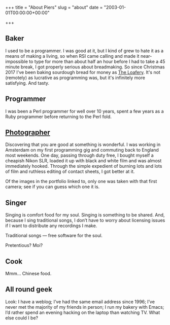 +++
title = "About Piers"
slug = "about"
date = "2003-01-01T00:00:00+00:00"

+++
## Baker

I used to be a programmer. I was good at it, but I kind of grew to hate it as a means of making a living, so when RSI came calling and made it near-impossible to type for more than about half an hour before I had to take a 45 minute break, I got properly serious about breadmaking. So since Christmas 2017 I've been baking sourdough bread for money as [The Loafery](https://loafery.co.uk/). It's not (remotely) as lucrative as programming was, but it's infinitely more satisfying. And tasty.

## Programmer

I was been a Perl programmer for well over 10 years, spent a few years as a Ruby programmer before returning to the Perl fold.

## [Photographer](http://flickr.com/photos/pdcawley/sets/807230)

Discovering that you are good at something is wonderful. I was working in Amsterdam on my first programming gig and commuting back to England most weekends. One day, passing through duty free, I bought myself a cheapish Nikon SLR, loaded it up with black and white film and was almost immediately hooked. Through the simple expedient of burning lots and lots of film and ruthless editing of contact sheets, I got better at it.

Of the images in the portfolio linked to, only one was taken with that first camera; see if you can guess which one it is.

## Singer

Singing is comfort food for my soul. Singing is something to be shared. And, because I sing traditional songs, I don’t have to worry about licensing issues if I want to distribute any recordings I make.

Traditional songs — free software for the soul.

Pretentious? Moi?

## Cook

Mmm… Chinese food.

## All round geek

Look: I have a weblog; I’ve had the same email address since 1996; I’ve never met the majority of my friends in person; I run my bakery with Emacs; I’d rather spend an evening hacking on the laptop than watching TV. What else could I be?
